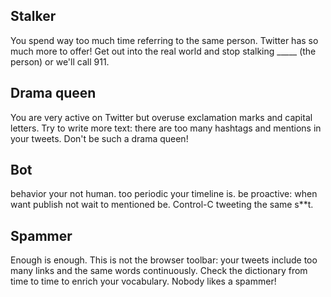 ## Stalker
You spend way too much time referring to the same person. Twitter has so much more to offer! Get out into the real world and stop stalking _____ (the person) or we'll call 911.

## Drama queen
You are very active on Twitter but overuse exclamation marks and capital letters. Try to write more text: there are too many hashtags and mentions in your tweets. Don't be such a drama queen!

## Bot
behavior your not human. too periodic your timeline is. be proactive: when want publish not wait to mentioned be. Control-C tweeting the same s**t.

## Spammer
Enough is enough. This is not the browser toolbar: your tweets include too many links and the same words continuously. Check the dictionary from time to time to enrich your vocabulary. Nobody likes a spammer!
